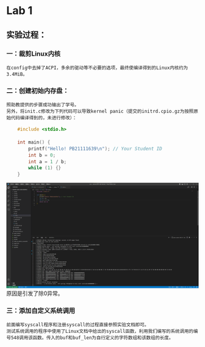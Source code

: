 # Lab 1
## 实验过程：
### 一：裁剪Linux内核
    在config中去掉了ACPI，多余的驱动等不必要的选项，最终使编译得到的Linux内核约为3.4MiB。

### 二：创建初始内存盘：
    照助教提供的步骤成功输出了学号。
    另外，将init.c修改为下列代码可以导致kernel panic（提交的initrd.cpio.gz为按照原始代码编译得到的，未进行修改）：
```C
    #include <stdio.h>

    int main() {
        printf("Hello! PB21111639\n"); // Your Student ID
        int b = 0;
        int a = 1 / b;
        while (1) {}
    }
```
![panic.png](./src/panic.png)
    原因是引发了除0异常。

### 三：添加自定义系统调用
    前面编写syscall程序和注册syscall的过程直接参照实验文档即可。
    测试系统调用的程序中使用了Linux文档中给出的syscall函数，利用我们编写的系统调用的编号548调用该函数。传入的buf和buf_len为自行定义的字符数组和该数组的长度。